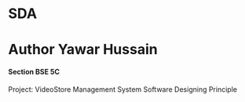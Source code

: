 # SDA
<h1>Author Yawar Hussain</h1>
<h4>Section BSE 5C </h4>

Project: VideoStore Management System
Software Designing Principle 
